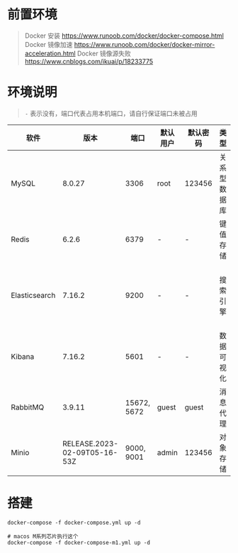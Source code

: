 # 前置环境

> Docker 安装 https://www.runoob.com/docker/docker-compose.html
> Docker 镜像加速 https://www.runoob.com/docker/docker-mirror-acceleration.html
> Docker 镜像源失败 https://www.cnblogs.com/ikuai/p/18233775

# 环境说明

> `-` 表示没有，端口代表占用本机端口，请自行保证端口未被占用

| 软件          | 版本                         | 端口        | 默认用户 | 默认密码 | 类型         | 作用                                                     |
| ------------- | ---------------------------- | ----------- | -------- | -------- | ------------ | -------------------------------------------------------- |
| MySQL         | 8.0.27                       | 3306        | root     | 123456   | 关系型数据库 | 用于存储和管理结构化数据的数据库管理系统。               |
| Redis         | 6.2.6                        | 6379        | -        | -        | 键值存储     | 内存数据结构存储，用作数据库、缓存和消息代理。           |
| Elasticsearch | 7.16.2                       | 9200        | -        | -        | 搜索引擎     | 分布式、RESTful 的搜索和分析引擎，适用于各种类型的数据。 |
| Kibana        | 7.16.2                       | 5601        | -        | -        | 数据可视化   | 用于 Elasticsearch 数据的数据可视化和探索工具。          |
| RabbitMQ      | 3.9.11                       | 15672, 5672 | guest    | guest    | 消息代理     | 消息代理器 - 处理应用程序和服务之间的消息传递。          |
| Minio         | RELEASE.2023-02-09T05-16-53Z | 9000, 9001  | admin    | 123456   | 对象存储     | 高性能对象存储服务器，兼容 Amazon S3 API。               |

# 搭建

```shell
docker-compose -f docker-compose.yml up -d

# macos M系列芯片执行这个
docker-compose -f docker-compose-m1.yml up -d
```
